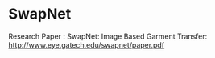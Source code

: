 # SwapNet

Research Paper : SwapNet: Image Based Garment Transfer: http://www.eye.gatech.edu/swapnet/paper.pdf
